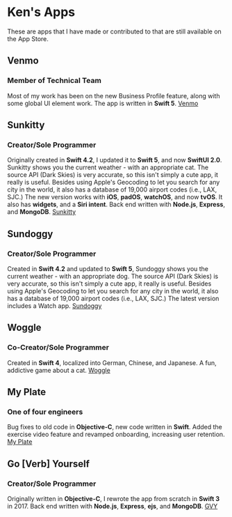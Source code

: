 Ken's Apps
=================

These are apps that I have made or contributed to that are still available on the App Store.

## Venmo
### Member of Technical Team
Most of my work has been on the new Business Profile feature, along with some global UI element work. The app is written in **Swift 5**.
[Venmo](https://apple.co/3cTPK7K)

## Sunkitty
### Creator/Sole Programmer
Originally created in **Swift 4.2**, I updated it to **Swift 5**, and now **SwiftUI 2.0**. Sunkitty shows you the current weather - with an appropriate cat. The source API (Dark Skies) is very accurate, so this isn't simply a cute app, it really is useful. Besides using Apple's Geocoding to let you search for any city in the world, it also has a database of 19,000 airport codes (i.e., LAX, SJC.) The new version works with **iOS**, **padOS**, **watchOS**, and now **tvOS**. It also has **widgets**, and a **Siri intent**. Back end written with **Node.js**, **Express**, and **MongoDB**.
[Sunkitty](https://apple.co/3kz8bBt)

## Sundoggy
### Creator/Sole Programmer
Created in **Swift 4.2** and updated to **Swift 5**, Sundoggy shows you the current weather - with an appropriate dog. The source API (Dark Skies) is very accurate, so this isn't simply a cute app, it really is useful. Besides using Apple's Geocoding to let you search for any city in the world, it also has a database of 19,000 airport codes (i.e., LAX, SJC.) The latest version includes a Watch app.
[Sundoggy](https://itunes.apple.com/app/sundoggy/id1450765945)

## Woggle
### Co-Creator/Sole Programmer
Created in **Swift 4**, localized into German, Chinese, and Japanese. A fun, addictive game about a cat.
[Woggle](https://t.co/PS7GCPtUo3)

## My Plate
### One of four engineers
Bug fixes to old code in **Objective-C**, new code written in **Swift**. Added the exercise video feature and revamped onboarding, increasing user retention.
[My Plate](https://appsto.re/i6SR9tv)

## Go [Verb] Yourself
### Creator/Sole Programmer
Originally written in **Objective-C**, I rewrote the app from scratch in **Swift 3** in 2017. Back end written with **Node.js**, **Express**, **ejs**, and **MongoDB**.
[GVY](https://appsto.re/i6d85n2)



